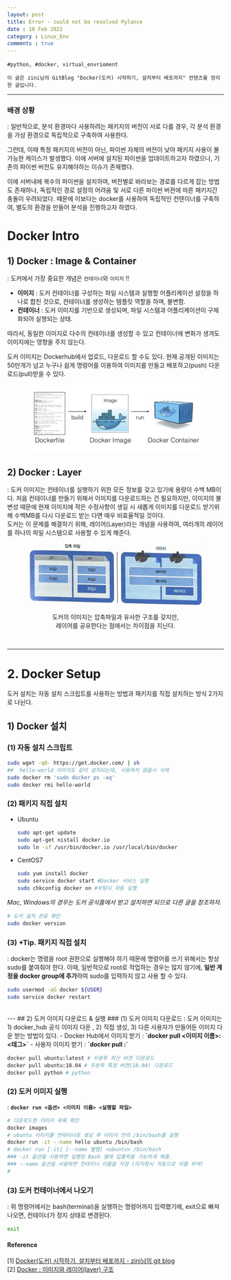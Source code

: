 ```yaml
---
layout: post
title: Error - could not be resolved Pylance
date : 10 Feb 2022
category : Linux_Env
comments : true
---
```

`#python, #docker, virtual_envrioment
`
```
이 글은 zini님의 GitBlog "Docker(도커) 시작하기, 설치부터 배포까지" 컨텐츠를 정리한 글입니다.
```

---
### 배경 상황
: 일반적으로, 분석 환경마다 사용하려는 패키지의 버전이 서로 다를 경우, 각 분석 환경을 가상 환경으로 독립적으로 구축하여 사용한다.<br>

그런데, 이때 특정 패키지의 버전이 아닌, 파이썬 자체의 버전이 낮아 패키지 사용이 불가능한 케이스가 발생했다. 이에 서버에 설치된 파이썬을 업데이트하고자 하였으나, 기존의 파이썬 버전도 유지해야하는 이슈가 존재했다.<br>

이에 서버내에 복수의 파이썬을 설치하여, 버전별로 바라보는 경로를 다르게 잡는 방법도 존재하나, 독립적인 경로 설정의 어려움 및 서로 다른 파이썬 버젼에 따른 패키지간 충돌이 우려되었다. 때문에 이보다는 docker를 사용하여 독립적인 컨텐이너를 구축하여, 별도의 환경을 만들어 분석을 진행하고자 하였다.


# Docker Intro


## 1) Docker : Image & Container
: 도커에서 가장 중요한 개념은 `컨테이너`와 `이미지` !!
- **이미지** : 도커 컨테이너를 구성하는 파일 시스템과 실행할 어플리케이션 설정을 하나로 합친 것으로, 컨테이너를 생성하는 템플릿 역할을 하며, 불변함.
- **컨테이너**  : 도커 이미지를 기반으로 생성되며, 파일 시스템과 어플리케이션이 구체화되어 실행되는 상태.

따라서, 동일한 이미지로 다수의 컨테이너를 생성할 수 있고 컨테이너에 변화가 생겨도 이미지에는 영향을 주지 않는다.<br>

도커 이미지는 Dockerhub에서 업로드, 다운로드 할 수도 있다. 현재 공개된 이미지는 50만개가 넘고 누구나 쉽게 명령어를 이용하여 이미지를 만들고 배포하고(push) 다운로드(pull)받을 수 있다.

<center>

<img src = '/assets/Linux_Env/docker_setup/docker_setup_01.png' width = '80%'>

</center>


## 2) Docker : Layer
: 도커 이미지는 컨테이너를 실행하기 위한 모든 정보를 갖고 있기에 용량이 수백 MB이다. 처음 컨테이너를 만들기 위해서 이미지를 다운로드하는 건 필요하지만, 이미지의 불변성 때문에 현재 이미지에 작은 수정사항이 생길 시 새롭게 이미지를 다운로드 받기위해 수백MB를 다시 다운로드 받는 다면 매우 비효율적일 것이다.<br>
도커는 이 문제를 해결하기 위해, 레이어(Layer)라는 개념을 사용하여, 여러개의 레이어를 하나의 파일 시스템으로 사용할 수 있게 해준다.<br>


<center>

<img src = '/assets/Linux_Env/docker_setup/docker_setup_02.png' width = '80%'>

도커의 이미지는 압축파일과 유사한 구조를 갖지만,<br>레이어를 공유한다는 점에서는 차이점을 지닌다.

</center>



<br>  

---
# 2. Docker Setup
도커 설치는 자동 설치 스크립트를 사용하는 방법과 패키지를 직접 설치하는 방식 2가지로 나뉜다.
## 1) Docker 설치
### (1) 자동 설치 스크립트
```sh
sudo wget -qO- https://get.docker.com/ | sh
##  hello-world 이미지도 같이 설치되는데, 사용하지 않을시 삭제
sudo docker rm 'sudo docker ps -aq'
sudo docker rmi hello-world
```

### (2) 패키지 직접 설치
- Ubuntu
  ```sh
  sudo apt-get update
  sudo apt-get nistall docker.io
  sudo ln -sf /usr/bin/docker.io /usr/local/bin/docker
  ```
- CentOS7
  ```sh
  sudo yum install docker
  sudo service docker start #Docker 서비스 실행
  sudo chkconfig docker on #부팅시 자동 실행
  ```
_Mac, Windows의 경우는 도커 공식홈에서 받고 설치하면 되므로 다른 글을 참조하자._

```sh
# 도커 설치 완료 확인
sudo docker version
```

### (3) +Tip. 패키지 직접 설치
 : docker는 명령을 root 권한으로 실행해야 하기 때문에
 명령어를 쓰기 위해서는 항상 sudo를 붙여줘야 한다.
이때, 일반적으로 root로 작업하는 경우는 많지 않기에, **일반 계정을 docker group에 추가**하여 sudo를 입력하지 않고 사용 할 수 있다.

```sh
sudo usermod -aG docker ${USER}
sudo service docker restart
```

<br>
---
## 2) 도커 이미지 다운로드 & 실행
### (1) 도커 이미지 다운로드
: 도커 이미지는 1) docker_hub 공식 이미지 다운 , 2) 직접 생성, 3) 다른 사용자가 만들어둔 이미지 다운 받는 방법이 있다.
- Docker Hub에서 이미지 받기 : <b>`docker pull <이미지 이름>:<태그>`</b>
- 사용자 이미지 받기 : <b>`docker pull <username/imagename>:<tagname>`</b>

```sh
docker pull ubuntu:latest # 우분투 최신 버젼 다운로드
docker pull ubuntu:18.04 # 우분투 특정 버젼(18.04) 다운로드
docker pull python # python
```

### (2) 도커 이미지 실행
 : <b>`docker run <옵션> <이미지 이름> <실행할 파일>`</b>
```sh
# 다운로드한 이미지 목록 확인
docker images
# ubuntu 이미지를 컨테이너로 생성 후 이미지 안의 /bin/bash를 실행
docker run -it --name hello ubuntu /bin/bash
# docker run [-it] [--name 별명] <ubuntu> /bin/bash
### -it 옵션을 사용하면 실행된 Bash 쉘에 입출력을 가능하게 해줌.
### --name 옵션을 사용하면 컨테이너 이름을 지정 (미지정시 자동으로 이름 부여)
#
```
### (3) 도커 컨테이너에서 나오기
 : 위 명령어에서는 bash(terminal)을 실행하는 명령어까지 입력했기에, exit으로 빠져나오면, 컨테이너가 정지 상태로 변경된다.
```sh
exit
```




#### Reference
[1] [Docker(도커) 시작하기, 설치부터 배포까지 - zini님의 git blog](https://zinirun.github.io/2020/08/15/how-to-use-docker/#1-%EB%8F%84%EC%BB%A4%EB%A5%BC-%EC%99%9C-%EC%93%B8%EA%B9%8C-%EB%AD%90%EA%B8%B8%EB%9E%98)  
[2] [Docker : 이미지와 레이어(layer) 구조](https://hyeo-noo.tistory.com/340)  
